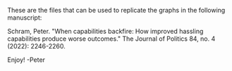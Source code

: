 These are the files that can be used to replicate the graphs in the following manuscript:

Schram, Peter. "When capabilities backfire: How improved hassling capabilities produce worse outcomes." The Journal of Politics 84, no. 4 (2022): 2246-2260.

Enjoy!
-Peter
